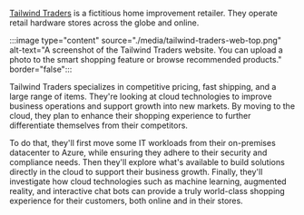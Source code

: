 [Tailwind Traders](https://www.tailwindtraders.com/?azure-portal=true) is a fictitious home improvement retailer. They operate retail hardware stores across the globe and online.

:::image type="content" source="./media/tailwind-traders-web-top.png" alt-text="A screenshot of the Tailwind Traders website. You can upload a photo to the smart shopping feature or browse recommended products." border="false":::

Tailwind Traders specializes in competitive pricing, fast shipping, and a large range of items. They're looking at cloud technologies to improve business operations and support growth into new markets. By moving to the cloud, they plan to enhance their shopping experience to further differentiate themselves from their competitors.

To do that, they'll first move some IT workloads from their on-premises datacenter to Azure, while ensuring they adhere to their security and compliance needs. Then they'll explore what's available to build solutions directly in the cloud to support their business growth. Finally, they'll investigate how cloud technologies such as machine learning, augmented reality, and interactive chat bots can provide a truly world-class shopping experience for their customers, both online and in their stores.
